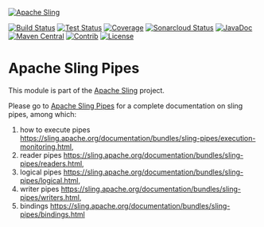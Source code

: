 [![Apache Sling](https://sling.apache.org/res/logos/sling.png)](https://sling.apache.org)

&#32;[![Build Status](https://ci-builds.apache.org/job/Sling/job/modules/job/sling-org-apache-sling-pipes/job/master/badge/icon)](https://ci-builds.apache.org/job/Sling/job/modules/job/sling-org-apache-sling-pipes/job/master/)&#32;[![Test Status](https://img.shields.io/jenkins/tests.svg?jobUrl=https://ci-builds.apache.org/job/Sling/job/modules/job/sling-org-apache-sling-pipes/job/master/)](https://ci-builds.apache.org/job/Sling/job/modules/job/sling-org-apache-sling-pipes/job/master/test/?width=800&height=600)&#32;[![Coverage](https://sonarcloud.io/api/project_badges/measure?project=apache_sling-org-apache-sling-pipes&metric=coverage)](https://sonarcloud.io/dashboard?id=apache_sling-org-apache-sling-pipes)&#32;[![Sonarcloud Status](https://sonarcloud.io/api/project_badges/measure?project=apache_sling-org-apache-sling-pipes&metric=alert_status)](https://sonarcloud.io/dashboard?id=apache_sling-org-apache-sling-pipes)&#32;[![JavaDoc](https://www.javadoc.io/badge/org.apache.sling/org.apache.sling.pipes.svg)](https://www.javadoc.io/doc/org.apache.sling/org.apache.sling.pipes)&#32;[![Maven Central](https://maven-badges.herokuapp.com/maven-central/org.apache.sling/org.apache.sling.pipes/badge.svg)](https://search.maven.org/#search%7Cga%7C1%7Cg%3A%22org.apache.sling%22%20a%3A%22org.apache.sling.pipes%22)&#32;[![Contrib](https://sling.apache.org/badges/status-contrib.svg)](https://github.com/apache/sling-aggregator/blob/master/docs/status/contrib.md) [![License](https://img.shields.io/badge/License-Apache%202.0-blue.svg)](https://www.apache.org/licenses/LICENSE-2.0)

# Apache Sling Pipes

This module is part of the [Apache Sling](https://sling.apache.org) project.


Please go to [Apache Sling Pipes](https://sling.apache.org/documentation/bundles/sling-pipes.html) for a complete documentation on sling pipes, among which:
1. how to execute pipes https://sling.apache.org/documentation/bundles/sling-pipes/execution-monitoring.html,
2. reader pipes https://sling.apache.org/documentation/bundles/sling-pipes/readers.html,
3. logical pipes https://sling.apache.org/documentation/bundles/sling-pipes/logical.html,
4. writer pipes https://sling.apache.org/documentation/bundles/sling-pipes/writers.html,
5. bindings https://sling.apache.org/documentation/bundles/sling-pipes/bindings.html
